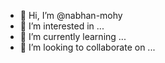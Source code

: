 - 👋 Hi, I’m @nabhan-mohy
- 👀 I’m interested in ...
- 🌱 I’m currently learning ...
- 💞️ I’m looking to collaborate on ...
  

<!---
nabhan-mohy/nabhan-mohy is a ✨ special ✨ repository because its `README.md` (this file) appears on your GitHub profile.
You can click the Preview link to take a look at your changes.
--->
